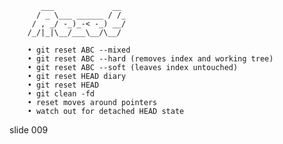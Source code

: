            ___             __
          / _ \___ ______ / /_
         / , _/ -_)_-< -_) __/
        /_/|_|\__/___\__/\__/

        • git reset ABC --mixed
        • git reset ABC --hard (removes index and working tree)
        • git reset ABC --soft (leaves index untouched)
        • git reset HEAD diary
        • git reset HEAD
        • git clean -fd
        • reset moves around pointers
        • watch out for detached HEAD state

















































































slide 009
